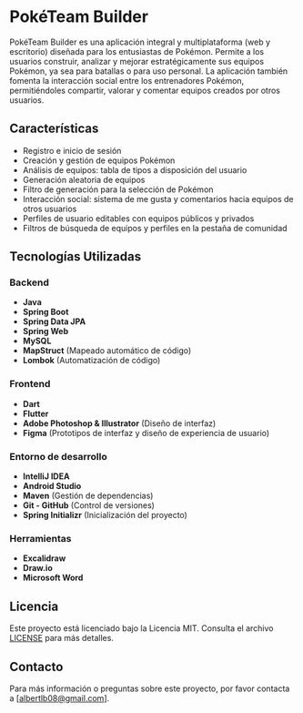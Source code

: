 # PokéTeam Builder

PokéTeam Builder es una aplicación integral y multiplataforma (web y escritorio) diseñada para los entusiastas de Pokémon. 
Permite a los usuarios construir, analizar y mejorar estratégicamente sus equipos Pokémon, ya sea para batallas o para uso personal. 
La aplicación también fomenta la interacción social entre los entrenadores Pokémon, permitiéndoles compartir, valorar y comentar equipos creados por otros usuarios.

## Características

- Registro e inicio de sesión
- Creación y gestión de equipos Pokémon
- Análisis de equipos: tabla de tipos a disposición del usuario
- Generación aleatoria de equipos
- Filtro de generación para la selección de Pokémon
- Interacción social: sistema de me gusta y comentarios hacia equipos de otros usuarios
- Perfiles de usuario editables con equipos públicos y privados
- Filtros de búsqueda de equipos y perfiles en la pestaña de comunidad

## Tecnologías Utilizadas

### Backend
- **Java**
- **Spring Boot**
- **Spring Data JPA**
- **Spring Web**
- **MySQL**
- **MapStruct** (Mapeado automático de código)
- **Lombok** (Automatización de código)

### Frontend
- **Dart**
- **Flutter**
- **Adobe Photoshop & Illustrator** (Diseño de interfaz)
- **Figma** (Prototipos de interfaz y diseño de experiencia de usuario)

### Entorno de desarrollo
- **IntelliJ IDEA**
- **Android Studio**
- **Maven** (Gestión de dependencias)
- **Git - GitHub** (Control de versiones)
- **Spring Initializr** (Inicialización del proyecto)

### Herramientas
- **Excalidraw**
- **Draw.io**
- **Microsoft Word**

## Licencia

Este proyecto está licenciado bajo la Licencia MIT. Consulta el archivo [LICENSE](LICENSE) para más detalles.

## Contacto

Para más información o preguntas sobre este proyecto, por favor contacta a [albertlb08@gmail.com].
